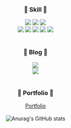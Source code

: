 
<h3 align='center'>🌱 Skill 🌱</h3>
<div align="center">
    <img src="https://img.shields.io/badge/-Java-344CB7?style=flat-plastic&logo=Java&logoColor=white"/>
    <img src="https://img.shields.io/badge/MySQL-4479A1?style=flat-square&logo=MySQL&logoColor=white"/>
    <img src="https://img.shields.io/badge/SpringBoot-success?style=flat-square&logo=Spring&logoColor=white"/>
</div>

<div align="center">
    <img src="https://img.shields.io/badge/HTML5-blue?style=flat-square&logo=HTML5&logoColor=white"/>
    <img src="https://img.shields.io/badge/CSS3-blue?style=flat-square&logo=CSS3&logoColor=white"/>
    <img src="https://img.shields.io/badge/JavaScript-orange?style=flat-square&logo=JavaScript&logoColor=white"/>
    <img src="https://img.shields.io/badge/jQuery-yellow?style=flat-square&logo=JavaScript&logoColor=white"/>
    <img src="https://img.shields.io/badge/React-61DAFB?style=flat-square&logo=React&logoColor=black"/>
</div>

<br/>

<h3 align='center'>🌱 Blog 🌱</h3>

<div align="center">
    <a href="https://billihazero.github.io">
        <img src="https://img.shields.io/badge/github pages-222222?style=flat-square&logo=github&logoColor=white"/>
    </a>
</br> 
    <a href="https://www.notion.so/billihazero/Study-be40a77235ae44d797fcb8b26c979f9e">
        <img src="https://img.shields.io/badge/Notion-ffffff?style=flat-square&logo=notion&logoColor=black"/>
    </a>
</div>

<br/>



<h3 align='center'>🌱 Portfolio 🌱</h3>
<div align="center">
    <a href="https://github.com/billihazero/portpolio">
        Portfolio
    </a>
</div>
<br/>

<div align="center">
    <img src="https://github-readme-stats.vercel.app/api?username=billihazero&show_icons=true&theme=shadow_green" alt="Anurag's GitHub stats"/>
</div>

